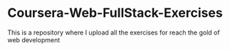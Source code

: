 # Coursera-Web-FullStack-Exercises
This is a repository where I upload all the exercises for reach the gold of web development
